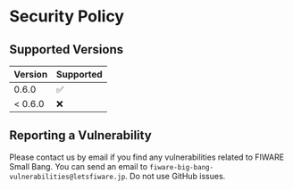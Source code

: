 # Security Policy

## Supported Versions

| Version  | Supported          |
| -------- | ------------------ |
| 0.6.0    | :white_check_mark: |
| < 0.6.0  | :x:                |

## Reporting a Vulnerability

Please contact us by email if you find any vulnerabilities related to FIWARE Small Bang.
You can send an email to `fiware-big-bang-vulnerabilities@letsfiware.jp`. Do not use GitHub issues.
